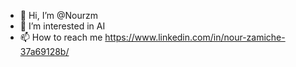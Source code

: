 - 👋 Hi, I’m @Nourzm
- 👀 I’m interested in AI
- 📫 How to reach me https://www.linkedin.com/in/nour-zamiche-37a69128b/

<!---
Nourzm/Nourzm is a ✨ special ✨ repository because its `README.md` (this file) appears on your GitHub profile.
You can click the Preview link to take a look at your changes.
--->
